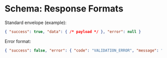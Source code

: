 # Schema: Response Formats

Standard envelope (example):
```json
{ "success": true, "data": { /* payload */ }, "error": null }
```

Error format:
```json
{ "success": false, "error": { "code": "VALIDATION_ERROR", "message": "..." } }
```
